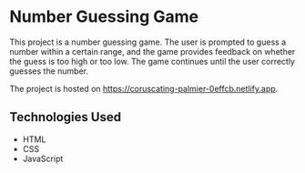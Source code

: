 # Number Guessing Game

This project is a number guessing game. The user is prompted to guess a number within a certain range, and the game provides feedback on whether the guess is too high or too low. The game continues until the user correctly guesses the number.

The project is hosted on https://coruscating-palmier-0effcb.netlify.app.

## Technologies Used

- HTML
- CSS
- JavaScript